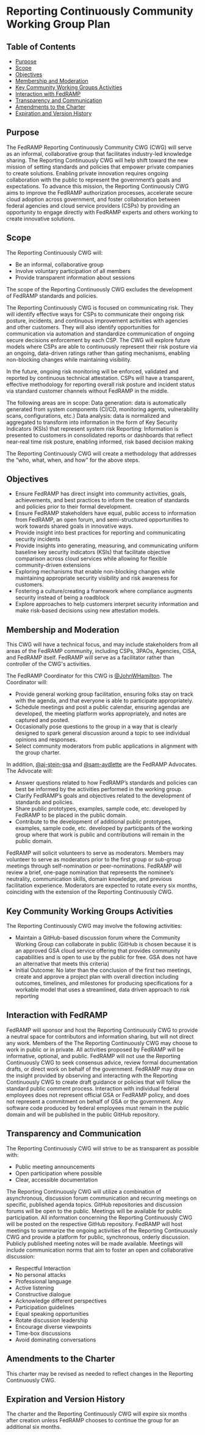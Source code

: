 # Reporting Continuously Community Working Group Plan

## Table of Contents 
- [Purpose](#purpose)
- [Scope](#scope)
- [Objectives](#objectives)
- [Membership and Moderation](#membership-and-moderation)
- [Key Community Working Groups Activities](#key-community-working-groups-activities)
- [Interaction with FedRAMP](#interaction-with-fedramp)
- [Transparency and Communication](#transparency-and-communication)
- [Amendments to the Charter](#amendments-to-the-charter)
- [Expiration and Version History](#expiration-and-version-history)


## Purpose
The FedRAMP Reporting Continuously Community CWG (CWG) will serve as an informal, collaborative group that facilitates industry-led knowledge sharing. The Reporting Continuously CWG will help shift toward the new mission of setting standards and policies that empower private companies to create solutions. Enabling private innovation requires ongoing collaboration with the public to represent the government’s goals and expectations. To advance this mission, the Reporting Continuously CWG aims to improve the FedRAMP authorization processes, accelerate secure cloud adoption across government, and foster collaboration between federal agencies and cloud service providers (CSPs) by providing an opportunity to engage directly with FedRAMP experts and others working to create innovative solutions.

## Scope
The Reporting Continuously CWG will:
- Be an informal, collaborative group
- Involve voluntary participation of all members
- Provide transparent information about sessions

The scope of the Reporting Continuously CWG excludes the development of FedRAMP standards and policies.

The Reporting Continuously CWG is focused on communicating risk. They will identify effective ways for CSPs to communicate their ongoing risk posture, incidents, and continuous improvement activities with agencies and other customers. They will also identify opportunities for communication via automation and standardize communication of ongoing secure decisions enforcement by each CSP. The CWG will explore future models where CSPs are able to continuously represent their risk posture via an ongoing, data-driven ratings rather than gating mechanisms, enabling non-blocking changes while maintaining visibility.

In the future, ongoing risk monitoring will be enforced, validated and reported by continuous technical attestation. CSPs will have a transparent, effective methodology for reporting overall risk posture and incident status via standard customer channels without FedRAMP in the middle.

The following areas are in scope:
Data generation: data is automatically generated from system components (CI/CD, monitoring agents, vulnerability scans, configurations, etc.)
Data analysis: data is normalized and aggregated to transform into information in the form of Key Security Indicators (KSIs) that represent system risk
Reporting: Information is presented to customers in consolidated reports or dashboards that reflect near-real time risk posture, enabling informed, risk based decision making

The Reporting Continuously CWG will create a methodology that addresses the “who, what, when, and how” for the above steps.


## Objectives
- Ensure FedRAMP has direct insight into community activities, goals, achievements, and best practices to inform the creation of standards and policies prior to their formal development.
- Ensure FedRAMP stakeholders have equal, public access to information from FedRAMP, an open forum, and semi-structured opportunities to work towards shared goals in innovative ways.
- Provide insight into best practices for reporting and communicating security incidents
- Provide insights into generating, measuring, and communicating uniform baseline key security indicators (KSIs) that facilitate objective comparison across cloud services while allowing for flexible community-driven extensions
- Exploring mechanisms that enable non-blocking changes while maintaining appropriate security visibility and risk awareness for customers.
- Fostering a culture/creating a framework where compliance augments security instead of being a roadblock
- Explore approaches to help customers interpret security information and make risk-based decisions using new attestation models.

## Membership and Moderation

This CWG will have a technical focus, and may include stakeholders from all areas of the FedRAMP community, including CSPs, 3PAOs, Agencies, CISA, and FedRAMP itself. FedRAMP will serve as a facilitator rather than controller of the CWG's activities. 

The FedRAMP Coordinator for this CWG is [@JohnWHamilton](https://www.github.com/JohnWHamilton). The Coordinator will:
- Provide general working group facilitation, ensuring folks stay on track with the agenda, and that everyone is able to participate appropriately.
- Schedule meetings and post a public calendar, ensuring agendas are developed, the meeting platform works appropriately, and notes are captured and posted.
- Occasionally pose questions to the group in a way that is clearly designed to spark general discussion around a topic to see individual opinions and responses.
- Select community moderators from public applications in alignment with the group charter.

In addition, [@aj-stein-gsa](https://www.github.com/aj-stein-gsa) and [@sam-aydlette](https://www.github.com/sam-aydlette) are the FedRAMP Advocates. The Advocate will:
- Answer questions related to how FedRAMP’s standards and policies can best be informed by the activities performed in the working group.
- Clarify FedRAMP’s goals and objectives related to the development of standards and policies.
- Share public prototypes, examples, sample code, etc. developed by FedRAMP to be placed in the public domain.
- Contribute to the development of additional public prototypes, examples, sample code, etc. developed by participants of the working group where that work is public and contributions will remain in the public domain.

FedRAMP will solicit volunteers to serve as moderators. Members may volunteer to serve as moderators prior to the first group or sub-group meetings through self-nomination or peer-nominations. FedRAMP will review a brief, one-page nomination that represents the nominee’s neutrality, communication skills, domain knowledge, and previous facilitation experience. Moderators are expected to rotate every six months, coinciding with the extension of the Reporting Continuously CWG.


## Key Community Working Groups Activities
The Reporting Continuously CWG may involve the following activities:
- Maintain a GitHub-based discussion forum where the Community Working Group can collaborate in public (GitHub is chosen because it is an approved GSA cloud service offering that provides community capabilities and is open to use by the public for free. GSA does not have an alternative that meets this criteria)
- Initial Outcome: No later than the conclusion of the first two meetings, create and approve a project plan with overall direction including outcomes, timelines, and milestones for producing specifications for a workable model that uses a streamlined, data driven approach to risk reporting


## Interaction with FedRAMP
FedRAMP will sponsor and host the Reporting Continuously CWG to provide a neutral space for contributors and information sharing, but will not direct any work. Members of the The Reporting Continuously CWG may choose to work in public or in private. All activities proposed by FedRAMP will be informative, optional, and public.
FedRAMP will not use the Reporting Continuously CWG to seek consensus advice, review formal documentation drafts, or direct work on behalf of the government. FedRAMP may draw on the insight provided by observing and interacting with the Reporting Continuously CWG to create draft guidance or policies that will follow the standard public comment process.
Interaction with individual federal employees does not represent official GSA or FedRAMP policy, and does not represent a commitment on behalf of GSA or the government.
Any software code produced by federal employees must remain in the public domain and will be published in the public GitHub repository.

## Transparency and Communication
The Reporting Continuously CWG will strive to be as transparent as possible with: 
- Public meeting announcements
- Open participation where possible
- Clear, accessible documentation

The Reporting Continuously CWG will utilize a combination of asynchronous, discussion forum communication and recurring meetings on specific, published agenda topics. GitHub repositories and discussion forums will be open to the public. Meetings will be available for public participation. All information concerning the Reporting Continuously CWG will be posted on the respective GitHub repository. FedRAMP will host meetings to summarize the ongoing activities of the Reporting Continuously CWG and provide a platform for public, synchronous, orderly discussion. Publicly published meeting notes will be made available.
Meetings will include communication norms that aim to foster an open and collaborative discussion:
- Respectful Interaction
- No personal attacks
- Professional language
- Active listening
- Constructive dialogue
- Acknowledge different perspectives
- Participation guidelines
- Equal speaking opportunities
- Rotate discussion leadership
- Encourage diverse viewpoints
- Time-box discussions
- Avoid dominating conversations

## Amendments to the Charter
This charter may be revised as needed to reflect changes in the Reporting Continuously CWG.

## Expiration and Version History
The charter and the Reporting Continuously CWG will expire six months after creation unless FedRAMP chooses to continue the group for an additional six months.
